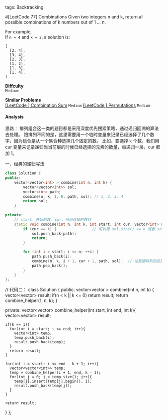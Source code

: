 tags: Backtracking

#[LeetCode 77]  Combinations
Given two integers n and k, return all possible combinations of k numbers out of 1 ... n.

For example,  
If `n = 4` and `k = 2`, a solution is:

    [
      [2, 4],
      [3, 4],
      [2, 3],
      [1, 2],
      [1, 3],
      [1, 4],
    ]

**Diffculty**  
`Medium`

**Similar Problems**  
[[LeetCode ] Combination Sum]() `Medium`
[[LeetCode ] Permutations]() `Medium`


#### Analysis

思路：
排列组合这一类的题目都是采用深度优先搜索策略，通过递归回溯的算法去处理。
跟排列不同的是，这里需要用一个临时变量来记录已经选择了几个数字，因为组合是从一个集合种选择几个固定的数。
比如，要选择 k 个数，我们用 cur 变量来记录递归当当前层的时候已经选择的元素的数量，每递归一层，cur 都加 1。

一、经典的递归写法

```cpp
class Solution {
public:
    vector<vector<int> > combine(int n, int k) {
        vector<vector<int>> sol;
        vector<int> path;
        combine(n, k, 1, 0, path, sol); // 1, 2, 3, 4
        return sol;
    }
  
private:
    // start，开始的数, cur，已经选择的数目
    static void combine(int n, int k, int start, int cur, vector<int> &path, vector<vector<int> > &sol){
        if (cur == k) {                // 可以用 sol.size() == k 或者 sol.size() == k 代替
            sol.push_back(path);
            return;
        }

        for (int i = start; i <= n; ++i) {
            path.push_back(i);
            combine(n, k, i + 1, cur + 1, path, sol);  // 注意跟排列的区别，这里是 i + 1，而不是 start + 1
            path.pop_back();
        }
    }
};
```

// 代码二：
class Solution {
public:
  vector<vector<int> > combine(int n, int k) {
    vector<vector<int>> result;
    if(n < k || k <= 0) return result;
    return combine_helper(1, n, k);
  }
  
private:
  vector<vector<int>> combine_helper(int start, int end, int k){
    vector<vector<int>> result;
    
    if(k == 1){
      for(int i = start; i <= end; i++){
        vector<int> temp;
        temp.push_back(i);
        result.push_back(temp);
      }
      return result;
    }
    
    for(int i = start; i <= end - k + 1; i++){
      vector<vector<int>> temp;
      temp = combine_helper(i + 1, end, k - 1);
      for(int j = 0; j < temp.size(); j++){
        temp[j].insert(temp[j].begin(), i);
        result.push_back(temp[j]);   
      }
    }
    
    return result;
  }
};



